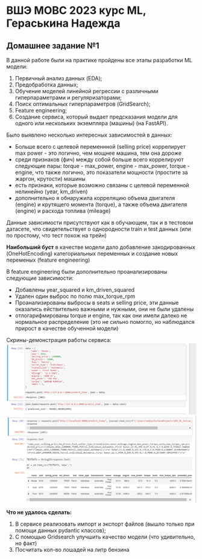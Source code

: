 # ВШЭ МОВС 2023 курс ML, Гераськина Надежда
## Домашнее задание №1 


В данной работе были на практике пройдены все этапы разработки ML модели:
1. Первичный анализ данных (EDA);
2. Предобработка данных;
3. Обучение моделей линейной регрессии с различными гиперпараметрами и регуляризаторами;
4. Поиск оптимальных гиперпараметров (GridSearch);
5. Feature engineering;
6. Создание сервиса, который выдает предсказания модели для одного или нескольких экземпляра (машины) (на FastAPI).


Было выявлено несколько интересных зависимостей в данных:
* Больше всего с целевой переменнной (selling price) коррелирует max power - это логично, чем мощнее машина, тем она дороже
* среди признаков (фич) между собой больше всего коррелируют следующие пары: torque - max_power, engine - max_power, torque - engine, что также логично, это показатели мощности (простите за жаргон, крутости) машины
* есть признаки, которые возможно связаны с целевой переменной нелинейно (year, km_driven)
* дополнительно я обнаружила корреляцию объема двигателя (engine) и крутящего момента (torque), а также объема двигателя (engine) и расхода топлива (mileage)


Данные зависимости присутствуют как в обучающем, так и в тестовом датасете, что свидетельствует о однородности train и test данных (или по простому, что тест похож на трейн)


**Наибольший буст** в качестве модели дало добавление закодированных (OneHotEncoding) категориальных переменных и создание новых переменых (feature engineering)

В feature engineering были дополнительно проанализированы следующие зависимости:
* Добавлены year_squared и km_driven_squared
* Удален один выброс по полю max_torque_rpm
* Проанализированы выбросы в seats и selling price, эти данные оказались ействительно важными и нужными, они не были удалены
* отлогарифмированы torque и engine, так как они имели далеко не нормальное распределение (это не сильно помогло, но наблюдался прирост в качестве обученной модели)

Скрины-демонстрация работы сервиса:
![Описание картинки](/predict_item.png "Подпись под картинкой")
![Описание картинки](/predict_items_2.png "Подпись под картинкой")


**Что не удалось сделать:**
1. В сервисе реализовать импорт и экспорт файлов (вышло только при помощи данных pydantic классов);
2. С помощью Gridsearch улучшить качество модели (что удивительно, но факт)
3. Посчитать кол-во лошадей на литр бензина
